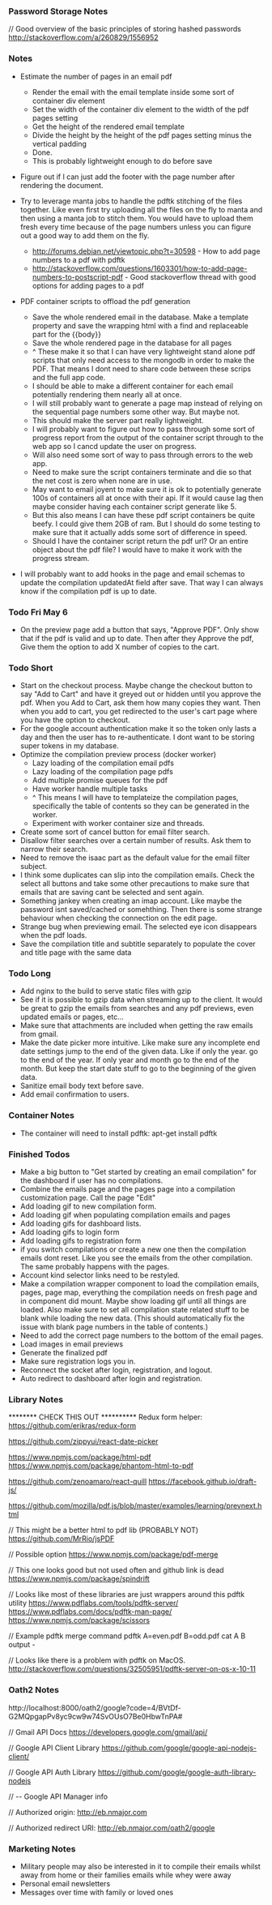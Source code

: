 
### Password Storage Notes
// Good overview of the basic principles of storing hashed passwords
http://stackoverflow.com/a/260829/1556952

### Notes

- Estimate the number of pages in an email pdf
  - Render the email with the email template inside some sort of container div element
  - Set the width of the container div element to the width of the pdf pages setting
  - Get the height of the rendered email template
  - Divide the height by the height of the pdf pages setting minus the vertical padding
  - Done.
  - This is probably lightweight enough to do before save

- Figure out if I can just add the footer with the page number after rendering the document.

- Try to leverage manta jobs to handle the pdftk stitching of the files together. Like even first try uploading all the files on the fly to manta and then using a manta job to stitch them. You would have to upload them fresh every time because of the page numbers unless you can figure out a good way to add them on the fly.
  - http://forums.debian.net/viewtopic.php?t=30598 - How to add page numbers to a pdf with pdftk
  - http://stackoverflow.com/questions/1603301/how-to-add-page-numbers-to-postscript-pdf - Good stackoverflow thread with good options for adding pages to a pdf

- PDF container scripts to offload the pdf generation
  - Save the whole rendered email in the database. Make a template property and save the wrapping html with a find and replaceable part for the {{body}}
  - Save the whole rendered page in the database for all pages
  - ^ These make it so that I can have very lightweight stand alone pdf scripts that only need access to the mongodb in order to make the PDF. That means I dont need to share code between these scrips and the full app code.
  - I should be able to make a different container for each email potentially rendering them nearly all at once.
  - I will still probably want to generate a page map instead of relying on the sequential page numbers some other way. But maybe not.
  - This should make the server part really lightweight.
  - I will probably want to figure out how to pass through some sort of progress report from the output of the container script through to the web app so I cancd update the user on progress.
  - Will also need some sort of way to pass through errors to the web app.
  - Need to make sure the script containers terminate and die so that the net cost is zero when none are in use.
  - May want to email joyent to make sure it is ok to potentially generate 100s of containers all at once with their api. If it would cause lag then maybe consider having each container script generate like 5.
  - But this also means I can have these pdf script containers be quite beefy. I could give them 2GB of ram. But I should do some testing to make sure that it actually adds some sort of difference in speed.
  - Should I have the container script return the pdf url? Or an entire object about the pdf file? I would have to make it work with the progress stream.

- I will probably want to add hooks in the page and email schemas to update the compilation updatedAt field after save. That way I can always know if the compilation pdf is up to date.

### Todo Fri May 6
- On the preview page add a button that says, "Approve PDF". Only show that if the pdf is valid and up to date. Then after they Approve the pdf, Give them the option to add X number of copies to the cart.


### Todo Short
- Start on the checkout process. Maybe change the checkout button to say "Add to Cart" and have it greyed out or hidden until you approve the pdf. When you Add to Cart, ask them how many copies they want. Then when you add to cart, you get redirected to the user's cart page where you have the option to checkout.
- For the google account authentication make it so the token only lasts a day and then the user has to re-authenticate. I dont want to be storing super tokens in my database.
- Optimize the compilation preview process (docker worker)
  - Lazy loading of the compilation email pdfs
  - Lazy loading of the compilation page pdfs
  - Add multiple promise queues for the pdf
  - Have worker handle multiple tasks
  - ^ This means I will have to templateize the compilation pages, specifically the table of contents so they can be generated in the worker.
  - Experiment with worker container size and threads.
- Create some sort of cancel button for email filter search.
- Disallow filter searches over a certain number of results. Ask them to narrow their search.
- Need to remove the isaac part as the default value for the email filter subject.
- I think some duplicates can slip into the compilation emails. Check the select all buttons and take some other precautions to make sure that emails that are saving cant be selected and sent again.
- Something jankey when creating an imap account. Like maybe the password isnt saved/cached or somehthing. Then there is some strange behaviour when checking the connection on the edit page.
- Strange bug when previewing email. The selected eye icon disappears when the pdf loads.
- Save the compilation title and subtitle separately to populate the cover and title page with the same data

### Todo Long

- Add nginx to the build to serve static files with gzip
- See if it is possible to gzip data when streaming up to the client. It would be great to gzip the emails from searches and any pdf previews, even updated emails or pages, etc...
- Make sure that attachments are included when getting the raw emails from gmail.
- Make the date picker more intuitive. Like make sure any incomplete end date settings jump to the end of the given data. Like if only the year. go to the end of the year. If only year and month go to the end of the month. But keep the start date stuff to go to the beginning of the given data.
- Sanitize email body text before save.
- Add email confirmation to users.

### Container Notes

- The container will need to install pdftk: apt-get install pdftk

### Finished Todos

- Make a big button to "Get started by creating an email compilation" for the dashboard if user has no compilations.
- Combine the emails page and the pages page into a compilation customization page. Call the page "Edit"
- Add loading gif to new compilation form.
- Add loading gif when populating compilation emails and pages
- Add loading gifs for dashboard lists.
- Add loading gifs to login form
- Add loading gifs to registration form
- if you switch compilations or create a new one then the compilation emails dont reset. Like you see the emails from the other compilation. The same probably happens with the pages.
- Account kind selector links need to be restyled.
- Make a compilation wrapper component to load the compilation emails, pages, page map, everything the compilation needs on fresh page and in component did mount. Maybe show loading gif until all things are loaded. Also make sure to set all compilation state related stuff to be blank while loading the new data. (This should automatically fix the issue with blank page numbers in the table of contents.)
- Need to add the correct page numbers to the bottom of the email pages.
- Load images in email previews
- Generate the finalized pdf
- Make sure registration logs you in.
- Reconnect the socket after login, registration, and logout.
- Auto redirect to dashboard after login and registration.

### Library Notes

******** CHECK THIS OUT **********
Redux form helper:
https://github.com/erikras/redux-form

https://github.com/zippyui/react-date-picker

https://www.npmjs.com/package/html-pdf
https://www.npmjs.com/package/phantom-html-to-pdf

https://github.com/zenoamaro/react-quill
https://facebook.github.io/draft-js/

https://github.com/mozilla/pdf.js/blob/master/examples/learning/prevnext.html

// This might be a better html to pdf lib (PROBABLY NOT)
https://github.com/MrRio/jsPDF

// Possible option
https://www.npmjs.com/package/pdf-merge

// This one looks good but not used often and github link is dead
https://www.npmjs.com/package/spindrift

// Looks like most of these libraries are just wrappers around this pdftk utility
https://www.pdflabs.com/tools/pdftk-server/
https://www.pdflabs.com/docs/pdftk-man-page/
https://www.npmjs.com/package/scissors

// Example pdftk merge command
pdftk A=even.pdf B=odd.pdf cat A B output -

// Looks like there is a problem with pdftk on MacOS.
http://stackoverflow.com/questions/32505951/pdftk-server-on-os-x-10-11


### Oath2 Notes

http://localhost:8000/oath2/google?code=4/BVtDf-G2MQpgapPv8yc9cw9w74SvOUsO7Be0HbwTnPA#

// Gmail API Docs
https://developers.google.com/gmail/api/

// Google API Client Library
https://github.com/google/google-api-nodejs-client/

// Google API Auth Library
https://github.com/google/google-auth-library-nodejs

// -- Google API Manager info

// Authorized origin:
http://eb.nmajor.com

// Authorized redirect URI:
http://eb.nmajor.com/oath2/google


### Marketing Notes

- Military people may also be interested in it to compile their emails whilst away from home or their families emails while whey were away
- Personal email newsletters
- Messages over time with family or loved ones
